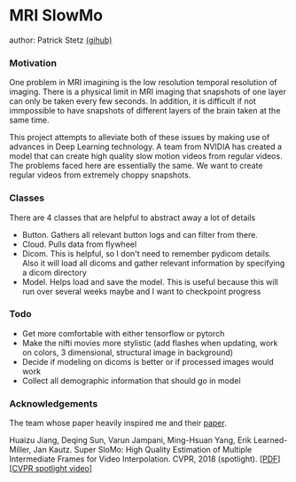 # MRI SlowMo

author: Patrick Stetz [(gihub)](https://github.com/pstetz)


### Motivation

One problem in MRI imagining is the low resolution temporal resolution of imaging.  There is a physical limit in MRI imaging that snapshots of one layer can only be taken every few seconds.  In addition, it is difficult if not immpossible to have snapshots of different layers of the brain taken at the same time.

This project attempts to alleviate both of these issues by making use of advances in Deep Learning technology.  A team from NVIDIA has created a model that can create high quality slow motion videos from regular videos.  The problems faced here are essentially the same.  We want to create regular videos from extremely choppy snapshots.


### Classes

There are 4 classes that are helpful to abstract away a lot of details

- Button.  Gathers all relevant button logs and can filter from there.
- Cloud.   Pulls data from flywheel
- Dicom.   This is helpful, so I don't need to remember pydicom details.  Also it will load all dicoms and gather relevant information by specifying a dicom directory
- Model.   Helps load and save the model.  This is useful because this will run over several weeks maybe and I want to checkpoint progress


### Todo

- Get more comfortable with either tensorflow or pytorch
- Make the nifti movies more stylistic (add flashes when updating, work on colors, 3 dimensional, structural image in background)
- Decide if modeling on dicoms is better or if processed images would work
- Collect all demographic information that should go in model


### Acknowledgements

The team whose paper heavily inspired me and their [paper](https://people.cs.umass.edu/~hzjiang//projects/superslomo/).

Huaizu Jiang, Deqing Sun, Varun Jampani, Ming-Hsuan Yang, Erik Learned-Miller, Jan Kautz. Super SloMo: High Quality Estimation of Multiple Intermediate Frames for Video Interpolation. CVPR, 2018 (spotlight). [[PDF](https://arxiv.org/pdf/1712.00080.pdf)][[CVPR spotlight video](https://people.cs.umass.edu/~hzjiang//projects/superslomo/superslomo_cvpr18_spotlight_v4.mp4)]
